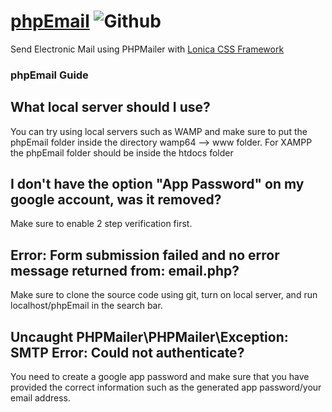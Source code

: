 # [phpEmail](https://github.com/allencasul/phpEmail) ![Github](https://img.shields.io/github/license/allencasul/phpEmail?logo=Github)

Send Electronic Mail using PHPMailer with [Lonica CSS Framework](https://github.com/allencasul/Lonica)

### phpEmail Guide

## What local server should I use?

You can try using local servers such as WAMP and make sure to put the phpEmail folder inside the directory wamp64 --> www folder.
For XAMPP the phpEmail folder should be inside the htdocs folder


## I don't have the option "App Password" on my google account, was it removed?

Make sure to enable 2 step verification first.


## Error: Form submission failed and no error message returned from: email.php?

Make sure to clone the source code using git, turn on local server, and run localhost/phpEmail in the search bar.


## Uncaught PHPMailer\PHPMailer\Exception: SMTP Error: Could not authenticate?

You need to create a google app password and make sure that you have provided the correct information such as the generated app password/your email address.
